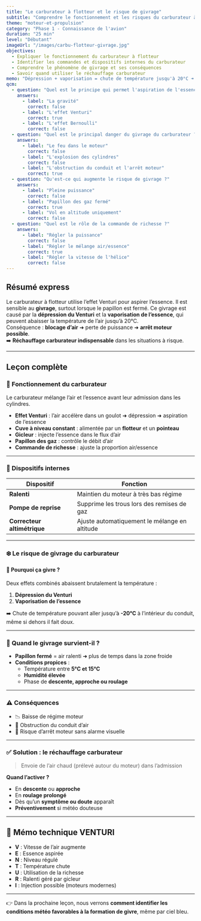 ```yaml
---
title: "Le carburateur à flotteur et le risque de givrage"
subtitle: "Comprendre le fonctionnement et les risques du carburateur à flotteur"
theme: "moteur-et-propulsion"
category: "Phase 1 - Connaissance de l'avion"
duration: "25 min"
level: "Débutant"
imageUrl: "/images/carbu-flotteur-givrage.jpg"
objectives:
  - Expliquer le fonctionnement du carburateur à flotteur
  - Identifier les commandes et dispositifs internes du carburateur
  - Comprendre le phénomène de givrage et ses conséquences
  - Savoir quand utiliser le réchauffage carburateur
memo: "Dépression + vaporisation = chute de température jusqu'à 20°C ➜ risque de glace dans le carburateur même par temps doux !"
qcm:
  - question: "Quel est le principe qui permet l'aspiration de l'essence dans le carburateur ?"
    answers:
      - label: "La gravité"
        correct: false
      - label: "L'effet Venturi"
        correct: true
      - label: "L'effet Bernoulli"
        correct: false
  - question: "Quel est le principal danger du givrage du carburateur ?"
    answers:
      - label: "Le feu dans le moteur"
        correct: false
      - label: "L'explosion des cylindres"
        correct: false
      - label: "L'obstruction du conduit et l'arrêt moteur"
        correct: true
  - question: "Qu'est-ce qui augmente le risque de givrage ?"
    answers:
      - label: "Pleine puissance"
        correct: false
      - label: "Papillon des gaz fermé"
        correct: true
      - label: "Vol en altitude uniquement"
        correct: false
  - question: "Quel est le rôle de la commande de richesse ?"
    answers:
      - label: "Régler la puissance"
        correct: false
      - label: "Régler le mélange air/essence"
        correct: true
      - label: "Régler la vitesse de l'hélice"
        correct: false
---
```


## Résumé express

Le carburateur à flotteur utilise l’effet Venturi pour aspirer l’essence. Il est sensible au **givrage**, surtout lorsque le papillon est fermé. Ce givrage est causé par la **dépression du Venturi** et la **vaporisation de l’essence**, qui peuvent abaisser la température de l’air jusqu’à 20°C.  
Conséquence : **blocage d’air** ➜ perte de puissance ➜ **arrêt moteur possible**.  
➡️ **Réchauffage carburateur indispensable** dans les situations à risque.

---

## Leçon complète

### 🧃 Fonctionnement du carburateur

Le carburateur mélange l’air et l’essence avant leur admission dans les cylindres.

- **Effet Venturi** : l’air accélère dans un goulot ➜ dépression ➜ aspiration de l’essence
- **Cuve à niveau constant** : alimentée par un **flotteur** et un **pointeau**
- **Gicleur** : injecte l’essence dans le flux d’air
- **Papillon des gaz** : contrôle le débit d’air
- **Commande de richesse** : ajuste la proportion air/essence

---

### 🔧 Dispositifs internes

| Dispositif                  | Fonction                                      |
| --------------------------- | --------------------------------------------- |
| **Ralenti**                 | Maintien du moteur à très bas régime          |
| **Pompe de reprise**        | Supprime les trous lors des remises de gaz    |
| **Correcteur altimétrique** | Ajuste automatiquement le mélange en altitude |

---

### ❄️ Le risque de givrage du carburateur

#### 🧊 Pourquoi ça givre ?

Deux effets combinés abaissent brutalement la température :

1. **Dépression du Venturi**
2. **Vaporisation de l’essence**

➡️ Chute de température pouvant aller jusqu’à **-20°C** à l’intérieur du conduit, même si dehors il fait doux.

---

### 🚨 Quand le givrage survient-il ?

- **Papillon fermé** = air ralenti ➜ plus de temps dans la zone froide
- **Conditions propices** :
  - Température entre **5°C et 15°C**
  - **Humidité élevée**
  - Phase de **descente, approche ou roulage**

---

### ⚠️ Conséquences

- 📉 Baisse de régime moteur
- 🧊 Obstruction du conduit d’air
- 🚫 Risque d’arrêt moteur sans alarme visuelle

---

### ✅ Solution : le réchauffage carburateur

> Envoie de l’air chaud (prélevé autour du moteur) dans l’admission

**Quand l’activer ?**

- En **descente** ou **approche**
- En **roulage prolongé**
- Dès qu’un **symptôme ou doute** apparaît
- **Préventivement** si météo douteuse

---

## 🧠 Mémo technique VENTURI

- **V** : Vitesse de l’air augmente
- **E** : Essence aspirée
- **N** : Niveau régulé
- **T** : Température chute
- **U** : Utilisation de la richesse
- **R** : Ralenti géré par gicleur
- **I** : Injection possible (moteurs modernes)

---

👉 Dans la prochaine leçon, nous verrons **comment identifier les conditions météo favorables à la formation de givre**, même par ciel bleu.
